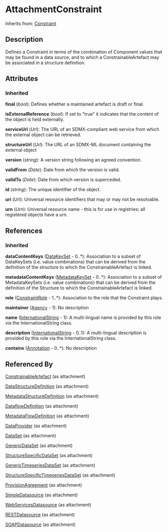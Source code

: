 
# AttachmentConstraint



Inherits from: [Constraint](Constraint.md)



## Description

Defines a Constraint in terms of the combination of Component values that may be found in a data source, and to which a ConstrainableArtefact may be associated in a structure definition.


## Attributes

### Inherited

**final** (*bool*): Defines whether a maintained artefact is draft or final.

**isExternalReference** (*bool*): If set to "true" it indicates that the content of the object is held externally.

**serviceUrl** (*Url*): The URL of an SDMX-compliant web service from which the external object can be retrieved.

**structureUrl** (*Url*): The URL of an SDMX-ML document containing the external object

**version** (*string*): A version string following an agreed convention.

**validFrom** (*Date*): Date from which the version is valid.

**validTo** (*Date*): Date from which version is superceded.

**id** (*string*): The unique identifier of the object.

**uri** (*Url*): Universal resource identifiers that may or may not be resolvable.

**urn** (*Urn*): Universal resource name - this is for use in registries: all registered objects have a urn.



## References

### Inherited

**dataContentKeys** ([DataKeySet](DataKeySet.md) - 0..*): Association to a subset of DataKeySets (i.e. value combinations) that can be derived from the definition of the structure to which the ConstrainableArtefact is linked.

**metadataContentKeys** ([MetadataKeySet](MetadataKeySet.md) - 0..*): Association to a subset of MetadataKeySets (i.e. value combinations) that can be derived from the definition of the Structure to which the ConstrainableArtefact is linked.

**role** ([ConstraintRole](ConstraintRole.md) - 1..*): Association to the role that the Constraint plays.

**maintainer** ([Agency](../Base/Agency.md) - 1): No description

**name** ([InternationalString](../Base/InternationalString.md) - 1): A multi-lingual name is provided by this role via the InternationalString class.

**description** ([InternationalString](../Base/InternationalString.md) - 0..1): A multi-lingual description is provided by this role via the InternationalString class.

**contains** ([Annotation](../Base/Annotation.md) - 0..*): No description



## Referenced By

[ConstrainableArtefact](ConstrainableArtefact.md) (as attachment)

[DataStructureDefinition](../DataStructure/DataStructureDefinition.md) (as attachment)

[MetadataStructureDefinition](../MetadataStructure/MetadataStructureDefinition.md) (as attachment)

[DataflowDefinition](../DataStructure/DataflowDefinition.md) (as attachment)

[MetadataFlowDefinition](../MetadataStructure/MetadataFlowDefinition.md) (as attachment)

[DataProvider](../Base/DataProvider.md) (as attachment)

[DataSet](../DataStructure/DataSet.md) (as attachment)

[GenericDataSet](../DataStructure/GenericDataSet.md) (as attachment)

[StructureSpecificDataSet](../DataStructure/StructureSpecificDataSet.md) (as attachment)

[GenericTimeseriesDataSet](../DataStructure/GenericTimeseriesDataSet.md) (as attachment)

[StructureSpecificTimeseriesDataSet](../DataStructure/StructureSpecificTimeseriesDataSet.md) (as attachment)

[ProvisionAgreement](ProvisionAgreement.md) (as attachment)

[SimpleDatasource](SimpleDatasource.md) (as attachment)

[WebServicesDatasource](WebServicesDatasource.md) (as attachment)

[RESTDatasource](RESTDatasource.md) (as attachment)

[SOAPDatasource](SOAPDatasource.md) (as attachment)


